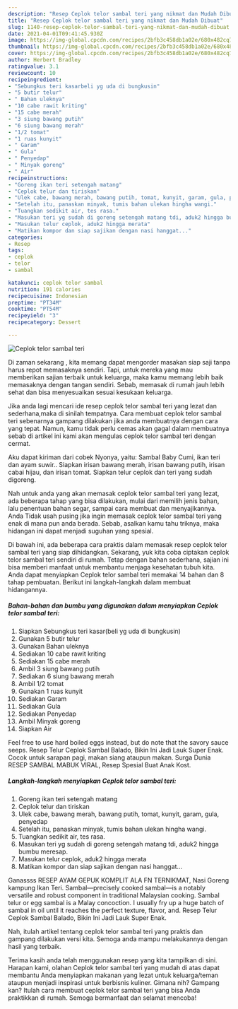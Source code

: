 ```yaml
---
description: "Resep Ceplok telor sambal teri yang nikmat dan Mudah Dibuat"
title: "Resep Ceplok telor sambal teri yang nikmat dan Mudah Dibuat"
slug: 1140-resep-ceplok-telor-sambal-teri-yang-nikmat-dan-mudah-dibuat
date: 2021-04-01T09:41:45.930Z
image: https://img-global.cpcdn.com/recipes/2bfb3c458db1a02e/680x482cq70/ceplok-telor-sambal-teri-foto-resep-utama.jpg
thumbnail: https://img-global.cpcdn.com/recipes/2bfb3c458db1a02e/680x482cq70/ceplok-telor-sambal-teri-foto-resep-utama.jpg
cover: https://img-global.cpcdn.com/recipes/2bfb3c458db1a02e/680x482cq70/ceplok-telor-sambal-teri-foto-resep-utama.jpg
author: Herbert Bradley
ratingvalue: 3.1
reviewcount: 10
recipeingredient:
- "Sebungkus teri kasarbeli yg uda di bungkusin"
- "5 butir telur"
- " Bahan uleknya"
- "10 cabe rawit kriting"
- "15 cabe merah"
- "3 siung bawang putih"
- "6 siung bawang merah"
- "1/2 tomat"
- "1 ruas kunyit"
- " Garam"
- " Gula"
- " Penyedap"
- " Minyak goreng"
- " Air"
recipeinstructions:
- "Goreng ikan teri setengah matang"
- "Ceplok telur dan tiriskan"
- "Ulek cabe, bawang merah, bawang putih, tomat, kunyit, garam, gula, penyedap"
- "Setelah itu, panaskan minyak, tumis bahan ulekan hingha wangi."
- "Tuangkan sedikit air, tes rasa."
- "Masukan teri yg sudah di goreng setengah matang tdi, aduk2 hingga bumbu meresap."
- "Masukan telur ceplok, aduk2 hingga merata"
- "Matikan kompor dan siap sajikan dengan nasi hanggat..."
categories:
- Resep
tags:
- ceplok
- telor
- sambal

katakunci: ceplok telor sambal 
nutrition: 191 calories
recipecuisine: Indonesian
preptime: "PT34M"
cooktime: "PT54M"
recipeyield: "3"
recipecategory: Dessert

---
```



![Ceplok telor sambal teri](https://img-global.cpcdn.com/recipes/2bfb3c458db1a02e/680x482cq70/ceplok-telor-sambal-teri-foto-resep-utama.jpg)

Di zaman  sekarang , kita memang dapat mengorder masakan siap saji tanpa harus repot memasaknya sendiri. Tapi, untuk mereka yang mau memberikan sajian terbaik untuk keluarga, maka kamu memang lebih baik memasaknya dengan tangan sendiri. Sebab, memasak di rumah jauh lebih sehat dan bisa menyesuaikan sesuai kesukaan keluarga.

Jika anda lagi mencari ide resep ceplok telor sambal teri yang lezat dan sederhana,maka di sinilah tempatnya. Cara membuat ceplok telor sambal teri  sebenarnya gampang dilakukan jika anda membuatnya dengan cara yang tepat. Namun, kamu tidak perlu cemas akan gagal dalam membuatnya 
sebab di artikel ini kami akan mengulas ceplok telor sambal teri dengan cermat.  

Aku dapat kiriman dari cobek Nyonya, yaitu: Sambal Baby Cumi, ikan teri dan ayam suwir.. Siapkan irisan bawang merah, irisan bawang putih, irisan cabai hijau, dan irisan tomat. Siapkan telur ceplok dan teri yang sudah digoreng.

Nah untuk anda yang akan memasak ceplok telor sambal teri yang lezat, ada beberapa tahap yang bisa dilakukan, mulai dari memilih jenis bahan, lalu penentuan bahan segar, sampai cara membuat dan menyajikannya. Anda Tidak usah pusing jika ingin memasak ceplok telor sambal teri yang enak di mana pun anda berada. Sebab, asalkan kamu  tahu triknya, maka hidangan ini dapat menjadi suguhan yang spesial.

Di bawah ini, ada beberapa cara praktis  dalam memasak resep ceplok telor sambal teri yang siap dihidangkan. Sekarang, yuk kita coba ciptakan ceplok telor sambal teri sendiri di rumah. Tetap dengan bahan sederhana, sajian ini bisa memberi manfaat untuk membantu menjaga kesehatan tubuh kita. Anda dapat menyiapkan Ceplok telor sambal teri memakai 14 bahan dan 8 tahap pembuatan. Berikut ini langkah-langkah dalam membuat hidangannya.

<!--inarticleads1-->

##### Bahan-bahan dan bumbu yang digunakan dalam menyiapkan Ceplok telor sambal teri:

1. Siapkan Sebungkus teri kasar(beli yg uda di bungkusin)
1. Gunakan 5 butir telur
1. Gunakan  Bahan uleknya
1. Sediakan 10 cabe rawit kriting
1. Sediakan 15 cabe merah
1. Ambil 3 siung bawang putih
1. Sediakan 6 siung bawang merah
1. Ambil 1/2 tomat
1. Gunakan 1 ruas kunyit
1. Sediakan  Garam
1. Sediakan  Gula
1. Sediakan  Penyedap
1. Ambil  Minyak goreng
1. Siapkan  Air


Feel free to use hard boiled eggs instead, but do note that the savory sauce seeps. Resep Telur Ceplok Sambal Balado, Bikin Ini Jadi Lauk Super Enak. Cocok untuk sarapan pagi, makan siang ataupun makan. Surga Dunia RESEP SAMBAL MABUK VIRAL, Resep Spesial Buat Anak Kost. 

<!--inarticleads2-->

##### Langkah-langkah menyiapkan Ceplok telor sambal teri:

1. Goreng ikan teri setengah matang
1. Ceplok telur dan tiriskan
1. Ulek cabe, bawang merah, bawang putih, tomat, kunyit, garam, gula, penyedap
1. Setelah itu, panaskan minyak, tumis bahan ulekan hingha wangi.
1. Tuangkan sedikit air, tes rasa.
1. Masukan teri yg sudah di goreng setengah matang tdi, aduk2 hingga bumbu meresap.
1. Masukan telur ceplok, aduk2 hingga merata
1. Matikan kompor dan siap sajikan dengan nasi hanggat...


Ganassss RESEP AYAM GEPUK KOMPLIT ALA FN TERNIKMAT, Nasi Goreng kampung Ikan Teri. Sambal—precisely cooked sambal—is a notably versatile and robust component in traditional Malaysian cooking. Sambal telur or egg sambal is a Malay concoction. I usually fry up a huge batch of sambal in oil until it reaches the perfect texture, flavor, and. Resep Telur Ceplok Sambal Balado, Bikin Ini Jadi Lauk Super Enak. 

Nah, itulah artikel tentang  ceplok telor sambal teri  yang praktis dan gampang dilakukan versi kita. Semoga anda mampu melakukannya dengan hasil yang terbaik. 

Terima kasih anda telah menggunakan resep yang kita tampilkan di sini. Harapan kami, olahan  Ceplok telor sambal teri yang mudah di atas dapat membantu Anda menyiapkan makanan yang lezat untuk keluarga/teman ataupun menjadi inspirasi untuk berbisnis kuliner. Gimana nih? Gampang kan? Itulah cara membuat ceplok telor sambal teri yang bisa Anda praktikkan di rumah. Semoga bermanfaat dan selamat mencoba!


